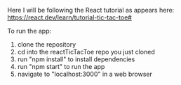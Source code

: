 Here I will be following the React tutorial as appears here:
https://react.dev/learn/tutorial-tic-tac-toe#

To run the app: 
1) clone the repository
2) cd into the reactTicTacToe repo you just cloned
3) run "npm install" to install dependencies
4) run "npm start" to run the app
5) navigate to "localhost:3000" in a web browser
